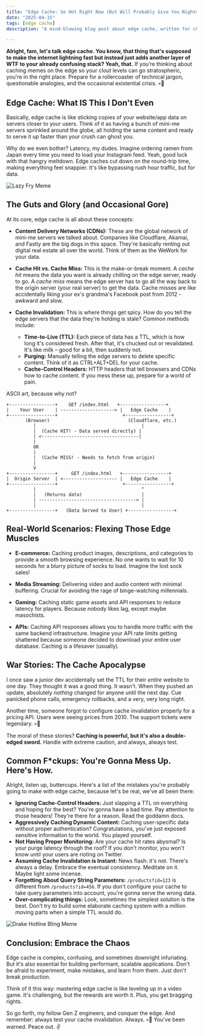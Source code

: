 ```yaml
---
title: "Edge Cache: So Hot Right Now (But Will Probably Give You Nightmares)"
date: "2025-04-15"
tags: [edge cache]
description: "A mind-blowing blog post about edge cache, written for chaotic Gen Z engineers. Prepare to have your mind mildly inconvenienced."

---
```


**Alright, fam, let's talk edge cache. You know, that thing that's supposed to make the internet lightning fast but instead just adds another layer of WTF to your already confusing stack? Yeah, that.** If you’re thinking about caching memes on the edge so your clout levels can go stratospheric, you're in the right place. Prepare for a rollercoaster of technical jargon, questionable analogies, and the occasional existential crisis. 💀🙏

## Edge Cache: What IS This I Don't Even

Basically, edge cache is like sticking copies of your website/app data on servers closer to your users. Think of it as having a bunch of mini-me servers sprinkled around the globe, all holding the same content and ready to serve it up faster than your crush can ghost you.

Why do we even bother? Latency, my dudes. Imagine ordering ramen from Japan every time you need to load your Instagram feed. Yeah, good luck with that hangry meltdown. Edge caches cut down on the round-trip time, making everything feel snappier.  It's like bypassing rush hour traffic, but for data.

![Lazy Fry Meme](https://i.imgflip.com/7161z1.jpg)

## The Guts and Glory (and Occasional Gore)

At its core, edge cache is all about these concepts:

*   **Content Delivery Networks (CDNs):** These are the global network of mini-me servers we talked about.  Companies like Cloudflare, Akamai, and Fastly are the big dogs in this space. They're basically renting out digital real estate all over the world. Think of them as the WeWork for your data.

*   **Cache Hit vs. Cache Miss:**  This is the make-or-break moment. A *cache hit* means the data you want is already chilling on the edge server, ready to go.  A *cache miss* means the edge server has to go all the way back to the origin server (your real server) to get the data.  Cache misses are like accidentally liking your ex's grandma's Facebook post from 2012 - awkward and slow.

*   **Cache Invalidation:** This is where things get spicy.  How do you tell the edge servers that the data they're holding is stale?  Common methods include:

    *   **Time-to-Live (TTL):**  Each piece of data has a TTL, which is how long it's considered fresh. After that, it's chucked out or revalidated.  It's like milk – good for a bit, then suddenly not.
    *   **Purging:**  Manually telling the edge servers to delete specific content. Think of it as CTRL+ALT+DEL for your cache.
    *   **Cache-Control Headers:**  HTTP headers that tell browsers and CDNs how to cache content. If you mess these up, prepare for a world of pain.

ASCII art, because why not?

```
+-----------------+    GET /index.html   +-----------------+
|    Your User    | --------------------> |   Edge Cache    |
+-----------------+                        +-----------------+
       (Browser)                             (Cloudflare, etc.)
          |                                       |
          |  (Cache HIT! - Data served directly) |
          | <------------------------------------|
          |
          OR
          |
          |  (Cache MISS! - Needs to fetch from origin)
          |
          V
+-----------------+     GET /index.html   +-----------------+
|  Origin Server  | <-------------------- |   Edge Cache    |
+-----------------+                        +-----------------+
          |                                       ^
          |   (Returns data)                      |
          | ------------------------------------> |
          |                                       |
+-----------------+   (Data Served to User) +-----------------+
```

## Real-World Scenarios: Flexing Those Edge Muscles

*   **E-commerce:** Caching product images, descriptions, and categories to provide a smooth browsing experience. No one wants to wait for 10 seconds for a blurry picture of socks to load.  Imagine the lost sock sales!

*   **Media Streaming:**  Delivering video and audio content with minimal buffering. Crucial for avoiding the rage of binge-watching millennials.

*   **Gaming:**  Caching static game assets and API responses to reduce latency for players. Because nobody likes lag, except maybe masochists.

*   **APIs:** Caching API responses allows you to handle more traffic with the same backend infrastructure. Imagine your API rate limits getting shattered because someone decided to download your entire user database. Caching is a lifesaver (usually).

## War Stories: The Cache Apocalypse

I once saw a junior dev accidentally set the TTL for their *entire* website to one day.  They thought it was a good thing.  It wasn't.  When they pushed an update, absolutely *nothing* changed for anyone until the next day. Cue panicked phone calls, emergency rollbacks, and a very, very long night.

Another time, someone forgot to configure cache invalidation properly for a pricing API. Users were seeing prices from 2010. The support tickets were legendary. 💀🙏

The moral of these stories?  **Caching is powerful, but it's also a double-edged sword.**  Handle with extreme caution, and always, always test.

## Common F\*ckups: You're Gonna Mess Up. Here's How.

Alright, listen up, buttercups. Here's a list of the mistakes you're probably going to make with edge cache, because let's be real, we've all been there:

*   **Ignoring Cache-Control Headers:** Just slapping a TTL on everything and hoping for the best?  You're gonna have a bad time. Pay attention to those headers!  They're there for a reason. Read the goddamn docs.
*   **Aggressively Caching Dynamic Content:** Caching user-specific data without proper authentication?  Congratulations, you've just exposed sensitive information to the world. You played yourself.
*   **Not Having Proper Monitoring:** Are your cache hit rates abysmal? Is your purge latency through the roof?  If you don't monitor, you won't know until your users are rioting on Twitter.
*   **Assuming Cache Invalidation is Instant:**  News flash: it's not.  There's always a delay. Embrace the eventual consistency. Meditate on it. Maybe light some incense.
*   **Forgetting About Query String Parameters:** `/products?id=123` is different from `/products?id=456`.  If you don't configure your cache to take query parameters into account, you're gonna serve the wrong data.
*   **Over-complicating things:** Look, sometimes the simplest solution is the best. Don't try to build some elaborate caching system with a million moving parts when a simple TTL would do.

![Drake Hotline Bling Meme](https://i.imgflip.com/1bij9d.jpg)

## Conclusion: Embrace the Chaos

Edge cache is complex, confusing, and sometimes downright infuriating. But it's also essential for building performant, scalable applications. Don't be afraid to experiment, make mistakes, and learn from them. Just don't break production.

Think of it this way: mastering edge cache is like leveling up in a video game. It's challenging, but the rewards are worth it. Plus, you get bragging rights.

So go forth, my fellow Gen Z engineers, and conquer the edge. And remember: always test your cache invalidation. Always. 💀🙏 You've been warned. Peace out. ✌️
